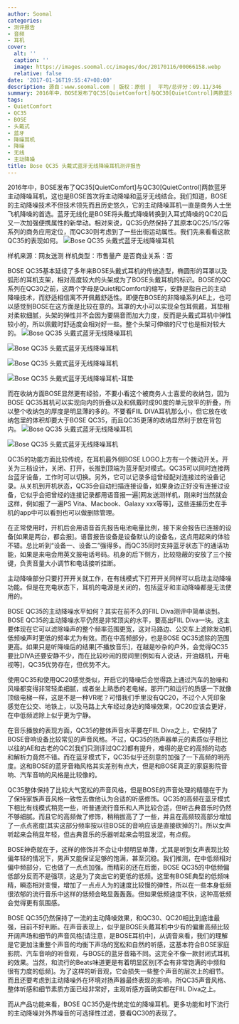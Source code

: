 ```yaml
---
author: Soomal
categories:
- 测评报告
- 音频
- 耳机
cover:
  alt: ''
  caption: ''
  image: https://images.soomal.cc/images/doc/20170116/00066158.webp
  relative: false
date: '2017-01-16T19:55:47+08:00'
description: 源自：www.soomal.com | 版权：原创 |  平均/总评分：09.11/346
summary: 2016年中，BOSE发布了QC35[QuietComfort]与QC30[QuietControl]两款蓝牙主动降噪耳机，这也是BOSE首次将主动降噪和蓝牙无线结合。BOSE在主动降噪技术不但技术领先而且历史悠久，而QC35却还是一款比较传统的蓝牙耳机……
tags:
- QuietComfort
- QC35
- BOSE
- 头戴式
- 蓝牙
- 降噪耳机
- 降噪
- 无线
- 主动降噪
title: Bose QC35 头戴式蓝牙无线降噪耳机测评报告
---
```


2016年中，BOSE发布了QC35[QuietComfort]与QC30[QuietControl]两款蓝牙主动降噪耳机，这也是BOSE首次将主动降噪和蓝牙无线结合。我们知道，BOSE的主动降噪技术不但技术领先而且历史悠久，它的主动降噪耳机一直是商务人士坐飞机降噪的首选。蓝牙无线化是BOSE将头戴式降噪转换到入耳式降噪的QC20后又一次加强便携属性的新举动。相对来说，QC35仍然保持了其原本QC25/15/2等系列的商务应用定位，而QC30则考虑到了一些出街运动属性。我们先来看看这款QC35的表现如何。
![Bose QC35 头戴式蓝牙无线降噪耳机](https://images.soomal.cc/images/doc/20170105/00065869.webp)





样机来源：网友送测
样机类型：市售量产
是否商业关系：否

BOSE QC35基本延续了多年来BOSE头戴式耳机的传统造型，椭圆形的耳罩以及弧形的耳机支架，相对高度较大的头架成为了BOSE头戴耳机的标识。BOSE的QC系列在QC30之前，这两个字母是Quiet和Comfort的缩写，安静是指自己的主动降噪技术，而舒适相信离不开佩戴舒适性。即便在BOSE的非降噪系列AE上，也可以感觉到BOSE在这方面是比较在意的。耳罩的大小可以实现全包耳佩戴，耳垫相对柔软细腻，头架的弹性并不会因为要隔音而加大力度，反而是头戴式耳机中弹性较小的，所以佩戴时舒适度会相对好一些。整个头架可伸缩的尺寸也是相对较大的。
![Bose QC35 头戴式蓝牙无线降噪耳机](https://images.soomal.cc/images/doc/20170105/00065871_01.webp)




![Bose QC35 头戴式蓝牙无线降噪耳机](https://images.soomal.cc/images/doc/20170105/00065872_01.webp)




![Bose QC35 头戴式蓝牙无线降噪耳机](https://images.soomal.cc/images/doc/20170105/00065873_01.webp)




![Bose QC35 头戴式蓝牙无线降噪耳机-耳垫](https://images.soomal.cc/images/doc/20170105/00065877_01.webp)




而在收纳方面BOSE显然更有经验，不要小看这个被商务人士喜爱的收纳包，因为BOSE QC35耳机可以实现向内的折叠以及和佩戴时成90度的单元放平的折叠，所以整个收纳包的厚度是明显薄的多的。不要看FIIL DIVA耳机那么小，但它放在收纳包里的体积却要大于BOSE QC35，而且QC35更薄的收纳显然利于放在背包内。
![Bose QC35 头戴式蓝牙无线降噪耳机](https://images.soomal.cc/images/doc/20170105/00065870_01.webp)




![Bose QC35 头戴式蓝牙无线降噪耳机](https://images.soomal.cc/images/doc/20170105/00065883_01.webp)




QC35的功能方面比较传统，在耳机最外侧BOSE LOGO上方有一个拨动开关。开关为三档设计，关闭、打开，长推到顶端为蓝牙配对模式。QC35可以同时连接两台蓝牙设备，工作时可以切换。另外，它可以记录多组曾经配对连接过的设备记录。从关机到开机状态，QC35会自动扫描连接设备，如果身边正好没有连接过设备，它似乎会把曾经的连接记录都用语音报一遍[网友送测样机，刚来时当然就会这样，例如报了一遍PS Vita、Macbook、Galaxy xxx等等]，这些连接历史在手机的app中可以看到也可以做删除管理。

在正常使用时，开机后会用语音首先报告电池电量比例，接下来会报告已连接的设备[如果是两台，都会报]。语音报告设备是设备默认的设备名，这点用起来的体验不错。总比听到“设备一、设备二”强得多。而QC35同时支持蓝牙状态下的通话功能，如果是来电会用英文报电话号码。机身的后下侧方，比较隐蔽的安放了三个按键，负责音量大小调节和电话接听挂断。

主动降噪部分只要打开开关就工作，在有线模式下打开开关同样可以启动主动降噪功能。但是在充电状态下，耳机的电源是关闭的，包括蓝牙和主动降噪都是无法使用的。

BOSE QC35的主动降噪水平如何？其实在前不久的FIIL Diva测评中简单谈到。BOSE QC35的主动降噪水平仍然是非常顶尖的水平，要高出FIIL Diva一块。这主要体现在它可以滤除噪声的整个频率范围更宽，这对马路边、公交车上滤除发动机低频噪声时更低的频率尤为有效。而在中高频部分，也是BOSE QC35滤除的范围更高。如果只是听降噪后的结果[不播放音乐]，在越是吵杂的户外，会觉得QC35要比DIVA还要安静不少，而在比较吵闹的房间里[例如有人说话，开油烟机，开电视等]，QC35优势存在，但优势不大。

使用QC35和使用QC20感觉类似，开启它的降噪后会觉得路上通过汽车的胎噪和风噪都变得非常轻柔细腻，或者坐上熟悉的老电梯，那开门和运行的质感一下就像顶级电梯一样，这是不是一种VR呢？可惜我们手里没有QC20，不过个人凭印象感觉在公交、地铁上，以及马路上大车经过身边的降噪效果，QC20应该会更好，在中低频滤除上似乎更为宁静。

在音乐播放的表现方面，QC35的整体声音水平要在FIIL Diva之上，它保持了BOSE音响设备比较常见的声音风格。不过，QC35的扬声器单元的素质似乎相比以往的AE和古老的QC2[我们只测评过QC2]都有提升，难得的是它的高频的动态和解析力竟然不错。而在蓝牙模式下，QC35似乎还刻意的加强了一下高频的明亮度。这和BOSE的蓝牙音箱风格其实差别有点大，但是和BOSE真正的家庭影院音响、汽车音响的风格是比较像的。

QC35整体保持了比较大气宽松的声音风格，但是BOSE的声音处理的精髓在于为了保持家族声音风格一致性去做他认为合适的听感修饰。QC35的高频在蓝牙模式下相比有线模式稍亮一些，听普通流行音乐和人声比较合适，但听古典音乐时仍然不够细腻。而且它的高频做了修饰，稍稍拔高了了一些，并且在高频较高部分增加了一点点密度[其实这部分频率按以往BOSE的音响应该是直接砍掉的?]。所以女声听起来会稍显年轻，但古典音乐的乐器听起来会明显发涩，有点假。

BOSE神奇就在于，这样的修饰并不会让中频明显单薄，尤其是听到女声表现比较偏年轻的情况下，男声又能保证足够的饱满，甚至沉稳。我们推测，在中低频相对偏中频部分，它也做了一点点加强。而精彩的还在后面，BOSE QC35的中低频偏低部分反而不是强项，这是为了突出它的更低的低频。这里有BOSE典型的低频味精，瞬态相对变慢，增加了一点点人为的速度比较慢的弹性，所以在一些本身低频很浓郁的流行音乐中这样的低频会略显轰轰轰。但如果低频速度不快，这种高低频会觉得更有氛围感。

BOSE QC35仍然保持了一流的主动降噪效果，和QC30、QC20相比到底谁最强，目前不好判断。在声音表现上，似乎是BOSE头戴耳机中少有的偏重高频比较开阔声场和细节的声音风格[请注意，是BOSE耳机中]，从调音来看，我们的理解是它更加注重整个声音的均衡下声场的宽松和自然的听感，这基本符合BOSE家庭影院、汽车音响的听音观，与BOSE的蓝牙音箱不同。这完全不像一款封闭式耳机的效果。当然，和流行的Beats味道更是有着明显区别[不会有非常饱满的中频和很有力度的低频]。为了这样的听音观，它会损失一些整个声音的层次上的细节。而且还要考虑到主动降噪外在环境对扬声器最终表现的影响，所QC35声音风格、整体听感和细节素质方面已经非常好，主观听感方面确实都在FIIL Diva之上。

而从产品功能来看，BOSE QC35仍是传统定位的降噪耳机。更多功能和时下流行的主动降噪对外界噪音的可选择性过滤，要看QC30的表现了。